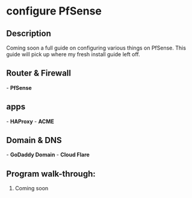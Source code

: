 <h1>configure PfSense</h1>

<h2>Description</h2>
Coming soon a full guide on configuring various things on PfSense.
This guide will pick up where my fresh install guide left off.
<br/>

<h2>Router & Firewall</h2>
- <b>PfSense</b>

<h2>apps</h2>
- <b>HAProxy</b>
- <b>ACME</b>

<h2>Domain & DNS</h2>
- <b>GoDaddy Domain</b>
- <b>Cloud Flare</b>

<h2>Program walk-through:</h2>

1. Coming soon<br>

  
